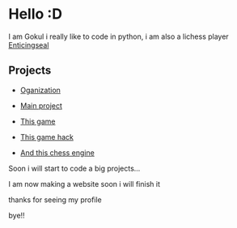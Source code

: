 # Hello :D
I am Gokul i really like to code in python, i am also a lichess player [Enticingseal](https://lichess.org/@/Enticingseal)
## Projects
- [Oganization](https://github.com/PYTH0N-B0T)
 
- [Main project](PYTH0N-B0T/Lichess-B0T)

- [This game](https://github.com/TG-KRISH/Snake-game)

- [This game hack](https://github.com/TG-KRISH/Free-fire-diamonds)

- [And this chess engine](https://github.com/TG-KRISH/Chess-Engine)


Soon i will start to code a big projects...

I am now making a website soon i will finish it

thanks for seeing my profile 

bye!!


